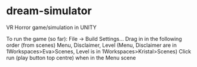 # dream-simulator
VR Horror game/simulation in UNITY

To run the game (so far):
    File -> Build Settings... 
    Drag in in the following order (from scenes) Menu, Disclaimer, Level 
    (Menu, Disclaimer are in 1Workspaces>Eva>Scenes, Level is in 1Workspaces>Kristal>Scenes)
    Click run (play button top centre) when in the Menu scene
